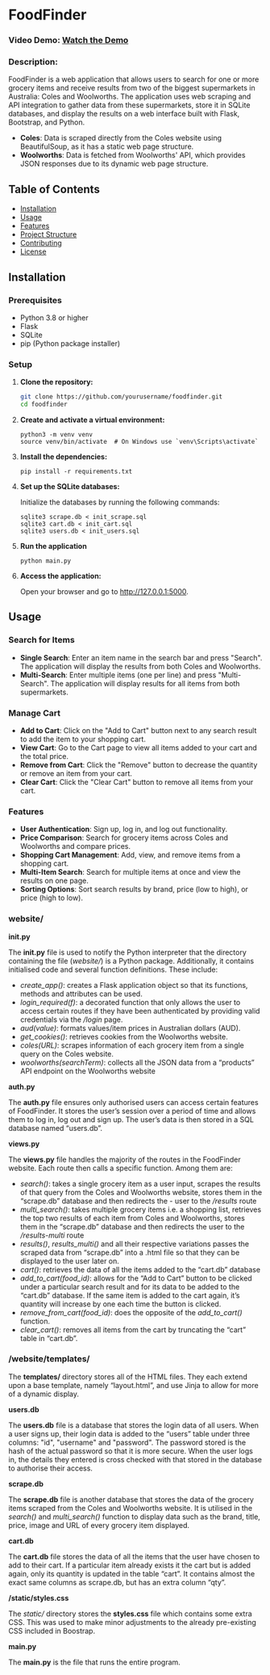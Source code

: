 # FoodFinder
### Video Demo:  [Watch the Demo](https://youtu.be/OpHqSqjJzCo)
### Description:

FoodFinder is a web application that allows users to search for one or more grocery items and receive results from two of the biggest supermarkets in Australia: Coles and Woolworths. The application uses web scraping and API integration to gather data from these supermarkets, store it in SQLite databases, and display the results on a web interface built with Flask, Bootstrap, and Python.

- **Coles**: Data is scraped directly from the Coles website using BeautifulSoup, as it has a static web page structure.
- **Woolworths**: Data is fetched from Woolworths' API, which provides JSON responses due to its dynamic web page structure.

## Table of Contents

- [Installation](#installation)
- [Usage](#usage)
- [Features](#features)
- [Project Structure](#project-structure)
- [Contributing](#contributing)
- [License](#license)

## Installation

### Prerequisites

- Python 3.8 or higher
- Flask
- SQLite
- pip (Python package installer)

### Setup

1. **Clone the repository:**

   ```bash
   git clone https://github.com/yourusername/foodfinder.git
   cd foodfinder

2. **Create and activate a virtual environment:**
    ```
    python3 -m venv venv
    source venv/bin/activate  # On Windows use `venv\Scripts\activate`
    ```
3. **Install the dependencies:**
    ```
    pip install -r requirements.txt
    ```

4. **Set up the SQLite databases:**

    Initialize the databases by running the following commands:
    ```
    sqlite3 scrape.db < init_scrape.sql
    sqlite3 cart.db < init_cart.sql
    sqlite3 users.db < init_users.sql
    ```

5. **Run the application**
    ```
    python main.py
    ```
6. **Access the application:**

    Open your browser and go to http://127.0.0.1:5000.

## Usage
### Search for Items

- **Single Search**: Enter an item name in the search bar and press "Search". The application will display the results from both Coles and Woolworths.
- **Multi-Search**: Enter multiple items (one per line) and press "Multi-Search". The application will display results for all items from both supermarkets.

### Manage Cart

- **Add to Cart**: Click on the "Add to Cart" button next to any search result to add the item to your shopping cart.
- **View Cart**: Go to the Cart page to view all items added to your cart and the total price.
- **Remove from Cart**: Click the "Remove" button to decrease the quantity or remove an item from your cart.
- **Clear Cart**: Click the "Clear Cart" button to remove all items from your cart.

### Features

- **User Authentication**: Sign up, log in, and log out functionality.
- **Price Comparison**: Search for grocery items across Coles and Woolworths and compare prices.
- **Shopping Cart Management**: Add, view, and remove items from a shopping cart.
- **Multi-Item Search**: Search for multiple items at once and view the results on one page.
- **Sorting Options**: Sort search results by brand, price (low to high), or price (high to low).


### website/

**__init__.py**

The __init.py__ file is used to notify the Python interpreter that the directory containing the file (*website/*) is a Python package. Additionally, it contains initialised code and several function definitions. These include:

- *create_app()*: creates a Flask application object so that its functions, methods and attributes can be used.
- *login_required(f)*: a decorated function that only allows the user to access certain routes if they have been authenticated by providing valid credentials via the */login* page.
- *aud(value)*: formats values/item prices in Australian dollars (AUD).
- *get_cookies()*: retrieves cookies from the Woolworths website.
- *coles(URL)*: scrapes information of each grocery item from a single query on the Coles website.
- *woolworths(searchTerm)*: collects all the JSON data from a “products” API endpoint on the Woolworths website


**auth.py**

The **auth.py** file ensures only authorised users can access certain features of FoodFinder. It stores the user’s session over a period of time and allows them to log in, log out and sign up. The user’s data is then stored in a SQL database named “users.db”.

**views.py**

The **views.py** file handles the majority of the routes in the FoodFinder website. Each route then calls a specific function. Among them are:

- *search()*: takes a single grocery item as a user input, scrapes the results of that query from the Coles and Woolworths website, stores them in the “scrape.db” database and then redirects the - user to the */results* route
- *multi_search()*: takes multiple grocery items i.e. a shopping list, retrieves the top two results of each item from Coles and Woolworths,  stores them in the “scrape.db” database and then redirects the user to the */results-multi* route
- *results()*, *results_multi()* and all their respective variations passes the scraped data from “scrape.db” into a .html file so that they can be displayed to the user later on.
- *cart()*: retrieves the data of all the items added to the “cart.db” database
- *add_to_cart(food_id)*: allows for the “Add to Cart” button to be clicked under a particular search result and for its data to be added to the “cart.db” database. If the same item is added to the cart again, it’s quantity will increase by one each time the button is clicked.
- *remove_from_cart(food_id)*: does the opposite of the *add_to_cart()* function.
- *clear_cart()*: removes all items from the cart by truncating the “cart” table in “cart.db”.


### /website/templates/

The **templates/** directory stores all of the HTML files. They each extend upon a base template, namely “layout.html”, and use Jinja to allow for more of a dynamic display.


**users.db**

The **users.db** file is a database that stores the login data of all users. When a user signs up, their login data is added to the “users” table under three columns: "id", "username" and "password". The password stored is the hash of the actual password so that it is more secure. When the user logs in, the details they entered is cross checked with that stored in the database to authorise their access.

**scrape.db**

The **scrape.db** file is another database that stores the data of the grocery items scraped from the Coles and Woolworths website. It is utilised in the *search()* and *multi_search()* function to display data such as the brand, title, price, image and URL of every grocery item displayed.

**cart.db**

The **cart.db** file stores the data of all the items that the user have chosen to add to their cart. If a particular item already exists it the cart but is added again, only its quantity is updated in the table “cart”. It contains almost the exact same columns as scrape.db, but has an extra column “qty”.

**/static/styles.css**

The *static/* directory stores the **styles.css** file which contains some extra CSS. This was used to make minor adjustments to the already pre-existing CSS included in Boostrap.

**main.py**

The **main.py** is the file that runs the entire program.
